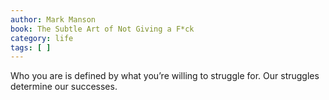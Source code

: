 ```yaml
---
author: Mark Manson
book: The Subtle Art of Not Giving a F*ck
category: life
tags: [ ]
---
```

Who you are is defined by what you’re willing to struggle for.
Our struggles determine our successes.